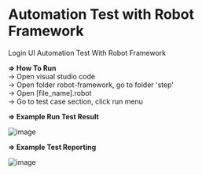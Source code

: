 # Automation Test with Robot Framework
Login UI Automation Test With Robot Framework

**=> How To Run**
<br> -> Open visual studio code 
<br> -> Open folder robot-framework, go to folder 'step'
<br> -> Open [file_name].robot
<br> -> Go to test case section, click run menu

**=> Example Run Test Result**

![image](https://github.com/tegarmuhammad3775/robot-framework/assets/23182414/055b88e1-4b8d-404a-9487-2cd13b786894)

**=> Example Test Reporting**

![image](https://github.com/tegarmuhammad3775/robot-framework/assets/23182414/fce40c52-5e26-4b80-9691-d3195f4671f0)


